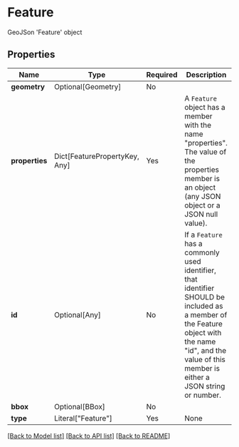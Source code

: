 # Feature

GeoJSon 'Feature' object

## Properties
| Name | Type | Required | Description |
| ------------ | ------------- | ------------- | ------------- |
**geometry** | Optional[Geometry] | No |  |
**properties** | Dict[FeaturePropertyKey, Any] | Yes | A `Feature` object has a member with the name "properties".  The value of the properties member is an object (any JSON object or a JSON null value).  |
**id** | Optional[Any] | No | If a `Feature` has a commonly used identifier, that identifier SHOULD be included as a member of the Feature object with the name "id", and the value of this member is either a JSON string or number.  |
**bbox** | Optional[BBox] | No |  |
**type** | Literal["Feature"] | Yes | None |


[[Back to Model list]](../../../README.md#models-v2-link) [[Back to API list]](../../README.md#documentation-for-api-endpoints) [[Back to README]](../../README.md)
